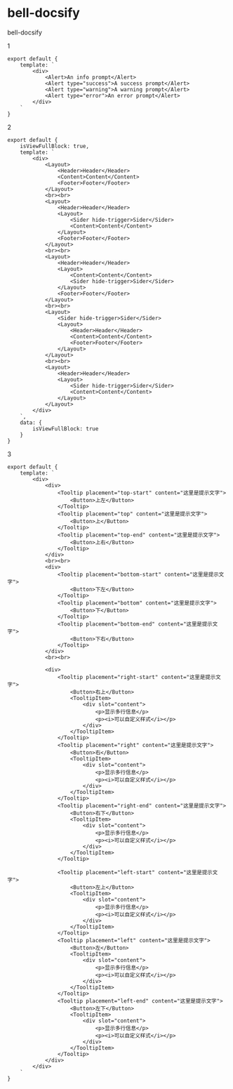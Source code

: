 # bell-docsify
bell-docsify

1

    export default {
        template: `
            <div>
                <Alert>An info prompt</Alert>
                <Alert type="success">A success prompt</Alert>
                <Alert type="warning">A warning prompt</Alert>
                <Alert type="error">An error prompt</Alert>
            </div>
        `
    }

2

    export default {
        isViewFullBlock: true,
        template: `
            <div>
                <Layout>
                    <Header>Header</Header>
                    <Content>Content</Content>
                    <Footer>Footer</Footer>
                </Layout>
                <br><br>
                <Layout>
                    <Header>Header</Header>
                    <Layout>
                        <Sider hide-trigger>Sider</Sider>
                        <Content>Content</Content>
                    </Layout>
                    <Footer>Footer</Footer>
                </Layout>
                <br><br>
                <Layout>
                    <Header>Header</Header>
                    <Layout>
                        <Content>Content</Content>
                        <Sider hide-trigger>Sider</Sider>
                    </Layout>
                    <Footer>Footer</Footer>
                </Layout>
                <br><br>
                <Layout>
                    <Sider hide-trigger>Sider</Sider>
                    <Layout>
                        <Header>Header</Header>
                        <Content>Content</Content>
                        <Footer>Footer</Footer>
                    </Layout>
                </Layout>
                <br><br>
                <Layout>
                    <Header>Header</Header>
                    <Layout>
                        <Sider hide-trigger>Sider</Sider>
                        <Content>Content</Content>
                    </Layout>
                </Layout>
            </div>
        `,
        data: {
            isViewFullBlock: true
        }
    }

3

    export default {
        template: `
            <div>
                <div>
                    <Tooltip placement="top-start" content="这里是提示文字">
                        <Button>上左</Button>
                    </Tooltip>
                    <Tooltip placement="top" content="这里是提示文字">
                        <Button>上</Button>
                    </Tooltip>
                    <Tooltip placement="top-end" content="这里是提示文字">
                        <Button>上右</Button>
                    </Tooltip>
                </div>
                <br><br>
                <div>
                    <Tooltip placement="bottom-start" content="这里是提示文字">
                        <Button>下左</Button>
                    </Tooltip>
                    <Tooltip placement="bottom" content="这里是提示文字">
                        <Button>下</Button>
                    </Tooltip>
                    <Tooltip placement="bottom-end" content="这里是提示文字">
                        <Button>下右</Button>
                    </Tooltip>
                </div>
                <br><br>

                <div>
                    <Tooltip placement="right-start" content="这里是提示文字">
                        <Button>右上</Button>
                        <TooltipItem>
                            <div slot="content">
                                <p>显示多行信息</p>
                                <p><i>可以自定义样式</i></p>
                            </div>
                        </TooltipItem>
                    </Tooltip>
                    <Tooltip placement="right" content="这里是提示文字">
                        <Button>右</Button>
                        <TooltipItem>
                            <div slot="content">
                                <p>显示多行信息</p>
                                <p><i>可以自定义样式</i></p>
                            </div>
                        </TooltipItem>
                    </Tooltip>
                    <Tooltip placement="right-end" content="这里是提示文字">
                        <Button>右下</Button>
                        <TooltipItem>
                            <div slot="content">
                                <p>显示多行信息</p>
                                <p><i>可以自定义样式</i></p>
                            </div>
                        </TooltipItem>
                    </Tooltip>

                    <Tooltip placement="left-start" content="这里是提示文字">
                        <Button>左上</Button>
                        <TooltipItem>
                            <div slot="content">
                                <p>显示多行信息</p>
                                <p><i>可以自定义样式</i></p>
                            </div>
                        </TooltipItem>
                    </Tooltip>
                    <Tooltip placement="left" content="这里是提示文字">
                        <Button>左</Button>
                        <TooltipItem>
                            <div slot="content">
                                <p>显示多行信息</p>
                                <p><i>可以自定义样式</i></p>
                            </div>
                        </TooltipItem>
                    </Tooltip>
                    <Tooltip placement="left-end" content="这里是提示文字">
                        <Button>左下</Button>
                        <TooltipItem>
                            <div slot="content">
                                <p>显示多行信息</p>
                                <p><i>可以自定义样式</i></p>
                            </div>
                        </TooltipItem>
                    </Tooltip>
                </div>
            </div>
        `
    }